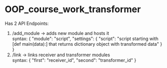 # OOP_course_work_transformer

Has 2 API Endpoints:
1) /add_module -> adds new module and hosts it      
  syntax: 
  {
	  "module": "script",
	  "settings": {
		  "script": "script starting with [def main(data):] that returns dictionary object with transformed data"
	  }
  }
2) /link -> links receiver and transformer modules      
  syntax:
  {
	  "first": "receiver_id",
	  "second": "transformer_id"
  }
